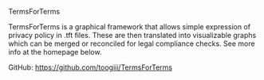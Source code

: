 TermsForTerms

TermsForTerms is a graphical framework that allows simple expression of privacy policy in .tft files. These are then translated into visualizable graphs which can be merged or reconciled for legal compliance checks. See more info at the homepage below.

GitHub: https://github.com/toogiii/TermsForTerms